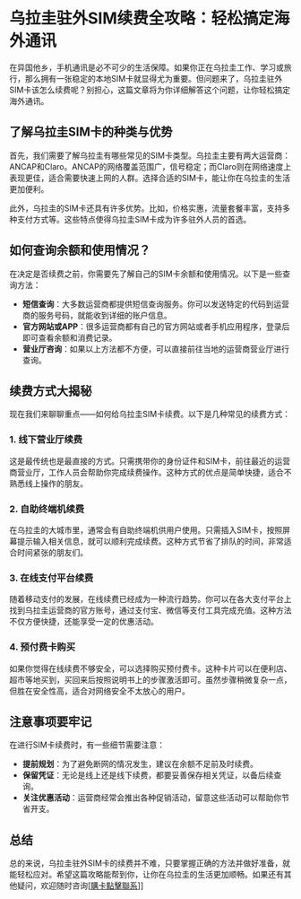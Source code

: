 # 乌拉圭驻外SIM续费全攻略：轻松搞定海外通讯

在异国他乡，手机通讯是必不可少的生活保障。如果你正在乌拉圭工作、学习或旅行，那么拥有一张稳定的本地SIM卡就显得尤为重要。但问题来了，乌拉圭驻外SIM卡该怎么续费呢？别担心，这篇文章将为你详细解答这个问题，让你轻松搞定海外通讯。

## 了解乌拉圭SIM卡的种类与优势

首先，我们需要了解乌拉圭有哪些常见的SIM卡类型。乌拉圭主要有两大运营商：ANCAP和Claro。ANCAP的网络覆盖范围广，信号稳定；而Claro则在网络速度上表现更佳，适合需要快速上网的人群。选择合适的SIM卡，能让你在乌拉圭的生活更加便利。

此外，乌拉圭的SIM卡还具有许多优势。比如，价格实惠，流量套餐丰富，支持多种支付方式等。这些特点使得乌拉圭SIM卡成为许多驻外人员的首选。

## 如何查询余额和使用情况？

在决定是否续费之前，你需要先了解自己的SIM卡余额和使用情况。以下是一些查询方法：

- **短信查询**：大多数运营商都提供短信查询服务。你可以发送特定的代码到运营商的服务号码，就能收到详细的账户信息。
- **官方网站或APP**：很多运营商都有自己的官方网站或者手机应用程序，登录后即可查看余额和消费记录。
- **营业厅咨询**：如果以上方法都不方便，可以直接前往当地的运营商营业厅进行查询。

## 续费方式大揭秘

现在我们来聊聊重点——如何给乌拉圭SIM卡续费。以下是几种常见的续费方式：

### 1. 线下营业厅续费

这是最传统也是最直接的方式。只需携带你的身份证件和SIM卡，前往最近的运营商营业厅，工作人员会帮助你完成续费操作。这种方式的优点是简单快捷，适合不熟悉线上操作的朋友。

### 2. 自助终端机续费

在乌拉圭的大城市里，通常会有自助终端机供用户使用。只需插入SIM卡，按照屏幕提示输入相关信息，就可以顺利完成续费。这种方式节省了排队的时间，非常适合时间紧张的朋友们。

### 3. 在线支付平台续费

随着移动支付的发展，在线续费已经成为一种流行趋势。你可以在各大支付平台上找到乌拉圭运营商的官方账号，通过支付宝、微信等支付工具完成充值。这种方法不仅方便快捷，还能享受一定的优惠活动。

### 4. 预付费卡购买

如果你觉得在线续费不够安全，可以选择购买预付费卡。这种卡片可以在便利店、超市等地买到，买回来后按照说明书上的步骤激活即可。虽然步骤稍微复杂一点，但胜在安全性高，适合对网络安全不太放心的用户。

## 注意事项要牢记

在进行SIM卡续费时，有一些细节需要注意：

- **提前规划**：为了避免断网的情况发生，建议在余额不足前及时续费。
- **保留凭证**：无论是线上还是线下续费，都要妥善保存相关凭证，以备后续查询。
- **关注优惠活动**：运营商经常会推出各种促销活动，留意这些活动可以帮助你节省开支。

## 总结

总的来说，乌拉圭驻外SIM卡的续费并不难，只要掌握正确的方法并做好准备，就能轻松应对。希望这篇攻略能帮到你，让你在乌拉圭的生活更加顺畅。如果还有其他疑问，欢迎随时咨询[[購卡點擊聯系](https://t.me/s/SXDXQF)]]